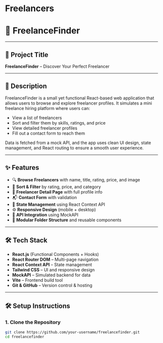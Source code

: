 # Freelancers
# 🚀 FreelanceFinder

---

## 📌 Project Title

**FreelanceFinder** – Discover Your Perfect Freelancer

---

## 📝 Description

FreelanceFinder is a small yet functional React-based web application that allows users to browse and explore freelancer profiles. It simulates a mini freelance hiring platform where users can:
- View a list of freelancers
- Sort and filter them by skills, ratings, and price
- View detailed freelancer profiles
- Fill out a contact form to reach them

Data is fetched from a mock API, and the app uses clean UI design, state management, and React routing to ensure a smooth user experience.

---

## ✨ Features

- 🔍 **Browse Freelancers** with name, title, rating, price, and image
- 🧠 **Sort & Filter** by rating, price, and category
- 📄 **Freelancer Detail Page** with full profile info
- 📬 **Contact Form** with validation
- 💾 **State Management** using React Context API
- ⚙️ **Responsive Design** (mobile + desktop)
- 🔗 **API Integration** using MockAPI
- 🧱 **Modular Folder Structure** and reusable components

---

## 🛠️ Tech Stack

- **React.js** (Functional Components + Hooks)
- **React Router DOM** – Multi-page navigation
- **React Context API** – State management
- **Tailwind CSS** – UI and responsive design
- **MockAPI** – Simulated backend for data
- **Vite** – Frontend build tool
- **Git & GitHub** – Version control & hosting

---

## 🛠️ Setup Instructions

### 1. Clone the Repository

```bash
git clone https://github.com/your-username/freelancefinder.git
cd freelancefinder

